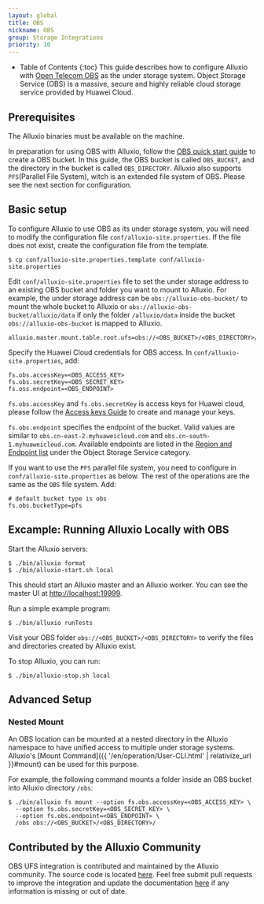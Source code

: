 ```yaml
---
layout: global
title: OBS
nickname: OBS
group: Storage Integrations
priority: 10
---
```


* Table of Contents
{:toc}
This guide describes how to configure Alluxio with
[Open Telecom OBS](http://www.huaweicloud.com/en-us/product/obs.html) as the under storage system. Object Storage
Service (OBS) is a massive, secure and highly reliable cloud storage service provided by Huawei Cloud.

## Prerequisites

The Alluxio binaries must be available on the machine.

In preparation for using OBS with Alluxio, follow the [OBS quick start guide](https://support-intl.huaweicloud.com/usermanual-obs/en-us_topic_0069825929.html) to create a OBS bucket. In this guide, the OBS bucket is called `OBS_BUCKET`, and the directory in the bucket is called `OBS_DIRECTORY`.
Alluxio also supports `PFS`(Parallel File System),  witch is an extended file system of OBS. Please see the next section for configuration.

## Basic setup

To configure Alluxio to use OBS as its under storage system, you will need to modify the configuration file
`conf/alluxio-site.properties`. If the file does not exist, create the configuration file from the template.

```console
$ cp conf/alluxio-site.properties.template conf/alluxio-site.properties
```

Edit `conf/alluxio-site.properties` file to set the under storage address to an existing OBS bucket and folder you want to mount to Alluxio.
For example, the under storage address can be `obs://alluxio-obs-bucket/` to mount the whole bucket to Alluxio 
or `obs://alluxio-obs-bucket/alluxio/data` if only the folder `/alluxio/data` inside the bucket `obs://alluxio-obs-bucket` 
is mapped to Alluxio.

```
alluxio.master.mount.table.root.ufs=obs://<OBS_BUCKET>/<OBS_DIRECTORY>/
```

Specify the Huawei Cloud credentials for OBS access. In `conf/alluxio-site.properties`,
add:

```
fs.obs.accessKey=<OBS_ACCESS_KEY>
fs.obs.secretKey=<OBS_SECRET_KEY>
fs.oss.endpoint=<OBS_ENDPOINT>
```

`fs.obs.accessKey` and `fs.obs.secretKey` is access keys for Huawei cloud, please follow the 
[Access keys Guide](http://support.huaweicloud.com/en-us/usermanual-ca/en-us_topic_0046606340.html) 
to create and manage your keys.

`fs.obs.endpoint` specifies the endpoint of the bucket. 
Valid values are similar to `obs.cn-east-2.myhuaweicloud.com` and `obs.cn-south-1.myhuaweicloud.com`. 
Available endpoints are listed in the [Region and Endpoint list](https://developer.huaweicloud.com/en-us/endpoint)
under the Object Storage Service category.

If you want to use the `PFS` parallel file system, you need to configure in `conf/alluxio-site.properties` as below. The rest of the operations are the same as the `OBS` file system. Add:

```
# default bucket type is obs
fs.obs.bucketType=pfs
```

## Excample: Running Alluxio Locally with OBS

Start the Alluxio servers:

```console
$ ./bin/alluxio format
$ ./bin/alluxio-start.sh local
```

This should start an Alluxio master and an Alluxio worker. You can see the master UI at
[http://localhost:19999](http://localhost:19999).

Run a simple example program:

```console
$ ./bin/alluxio runTests
```

Visit your OBS folder `obs://<OBS_BUCKET>/<OBS_DIRECTORY>` to verify the files
and directories created by Alluxio exist.

To stop Alluxio, you can run:

```console
$ ./bin/alluxio-stop.sh local
```

## Advanced Setup

### Nested Mount

An OBS location can be mounted at a nested directory in the Alluxio namespace to have unified
access to multiple under storage systems. Alluxio's
[Mount Command]({{ '/en/operation/User-CLI.html' | relativize_url }}#mount) can be used for
this purpose. 

For example, the following command mounts a folder inside an OBS bucket into Alluxio
directory `/obs`:

```console
$ ./bin/alluxio fs mount --option fs.obs.accessKey=<OBS_ACCESS_KEY> \
  --option fs.obs.secretKey=<OBS_SECRET_KEY> \
  --option fs.obs.endpoint=<OBS_ENDPOINT> \
  /obs obs://<OBS_BUCKET>/<OBS_DIRECTORY>/
```

## Contributed by the Alluxio Community

OBS UFS integration is contributed and maintained by the Alluxio community.
The source code is located [here](https://github.com/Alluxio/alluxio-extensions/tree/master/underfs/obs).
Feel free submit pull requests to improve the integration and update 
the documentation [here](https://github.com/Alluxio/alluxio/edit/master/docs/en/ufs/OBS.md) 
if any information is missing or out of date.
